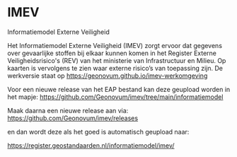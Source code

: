 # IMEV
Informatiemodel Externe Veiligheid


Het Informatiemodel Externe Veiligheid (IMEV) zorgt ervoor dat gegevens over gevaarlijke stoffen bij elkaar kunnen komen in het Register Externe Veiligheidsrisico's (REV) van het ministerie van Infrastructuur en Milieu. Op kaarten is vervolgens te zien waar externe risico’s van toepassing zijn.
De werkversie staat op https://geonovum.github.io/imev-werkomgeving

Voor een nieuwe release van het EAP bestand kan deze geupload worden in het mapje: https://github.com/Geonovum/imev/tree/main/informatiemodel  

Maak daarna een nieuwe release aan via: https://github.com/Geonovum/imev/releases 

en dan wordt deze als het goed is automatisch geupload naar:  

https://register.geostandaarden.nl/informatiemodel/imev/
